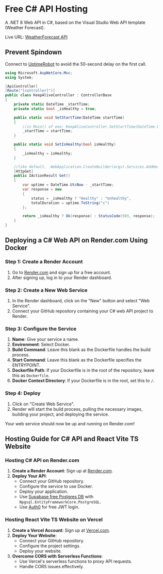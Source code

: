 # Free C# API Hosting

A .NET 8 Web API in C#, based on the Visual Studio Web API template (Weather Forecast).

Live URL: [WeatherForecast API](https://apitest-v059.onrender.com/WeatherForecast/)

## Prevent Spindown
Connect to [UptimeRobot](https://uptimerobot.com/) to avoid the 50-second delay on the first call.

```csharp
using Microsoft.AspNetCore.Mvc;
using System;

[ApiController]
[Route("[controller]")]
public class KeepAliveController : ControllerBase
{
    private static DateTime _startTime;
    private static bool _isHealthy = true;

    public static void SetStartTime(DateTime startTime)
    {
        //in Main() of exe: KeepAliveController.SetStartTime(DateTime.UtcNow);
        _startTime = startTime;
    }

    public static void SetIsHealthy(bool isHealthy)
    {
        _isHealthy = isHealthy;
    }

    //like default,  WebApplication.CreateBuilder(args).Services.AddHealthChecks();
    [HttpGet]
    public IActionResult Get()
    {
        var uptime = DateTime.UtcNow - _startTime;
        var response = new
        {
            status = _isHealthy ? "Healthy" : "Unhealthy",
            totalDuration = uptime.ToString("c")
        };

        return _isHealthy ? Ok(response) : StatusCode(503, response);
    }
}

```

## Deploying a C# Web API on Render.com Using Docker

### Step 1: Create a Render Account

1. Go to [Render.com](https://render.com/) and sign up for a free account.
2. After signing up, log in to your Render dashboard.

### Step 2: Create a New Web Service

1. In the Render dashboard, click on the "New" button and select "Web Service".
2. Connect your GitHub repository containing your C# web API project to Render.

### Step 3: Configure the Service

1. **Name**: Give your service a name.
2. **Environment**: Select Docker.
3. **Build Command**: Leave this blank as the Dockerfile handles the build process.
4. **Start Command**: Leave this blank as the Dockerfile specifies the ENTRYPOINT.
5. **Dockerfile Path**: If your Dockerfile is in the root of the repository, leave this as `Dockerfile`.
6. **Docker Context Directory**: If your Dockerfile is in the root, set this to `/`.

### Step 4: Deploy

1. Click on "Create Web Service".
2. Render will start the build process, pulling the necessary images, building your project, and deploying the service.

Your web service should now be up and running on Render.com!

## Hosting Guide for C# API and React Vite TS Website

### Hosting C# API on Render.com

1. **Create a Render Account**: Sign up at [Render.com](https://render.com/).
2. **Deploy Your API**: 
    - Connect your GitHub repository.
    - Configure the service to use Docker.
    - Deploy your application.
    - Use [Supabase free Postgres DB](https://supabase.com/) with `Npgsql.EntityFrameworkCore.PostgreSQL`.
    - Use [Auth0](https://auth0.com/) for free JWT login.

### Hosting React Vite TS Website on Vercel

1. **Create a Vercel Account**: Sign up at [Vercel.com](https://vercel.com/).
2. **Deploy Your Website**: 
    - Connect your GitHub repository.
    - Configure the project settings.
    - Deploy your website.
3. **Overcome CORS with Serverless Functions**: 
    - Use Vercel's serverless functions to proxy API requests.
    - Handle CORS issues effectively.
